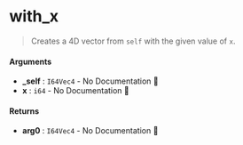 # with\_x

>  Creates a 4D vector from `self` with the given value of `x`.

#### Arguments

- **\_self** : `I64Vec4` \- No Documentation 🚧
- **x** : `i64` \- No Documentation 🚧

#### Returns

- **arg0** : `I64Vec4` \- No Documentation 🚧